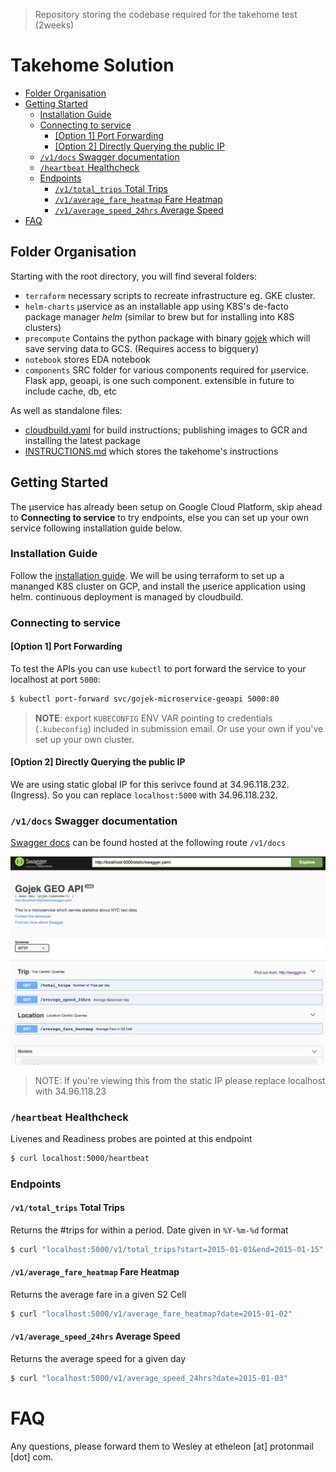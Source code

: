 > Repository storing the codebase required for the takehome test (2weeks)

# Takehome Solution

<!-- vim-markdown-toc GFM -->

  * [Folder Organisation](#folder-organisation)
  * [Getting Started](#getting-started)
    * [Installation Guide](#installation-guide)
    * [Connecting to service](#connecting-to-service)
      * [[Option 1] Port Forwarding](#option-1-port-forwarding)
      * [[Option 2] Directly Querying the public IP](#option-2-directly-querying-the-public-ip)
    * [`/v1/docs` Swagger documentation](#v1docs-swagger-documentation)
    * [`/heartbeat`  Healthcheck](#heartbeat--healthcheck)
    * [Endpoints](#endpoints)
      * [`/v1/total_trips` Total Trips](#v1total_trips-total-trips)
      * [`/v1/average_fare_heatmap` Fare Heatmap](#v1average_fare_heatmap-fare-heatmap)
      * [`/v1/average_speed_24hrs` Average Speed](#v1average_speed_24hrs-average-speed)
* [FAQ](#faq)

<!-- vim-markdown-toc -->

## Folder Organisation

Starting with the root directory, you will find several folders:

* `terraform` necessary scripts to recreate infrastructure eg. GKE cluster.
* `helm-charts` µservice as an installable app using K8S's de-facto package manager _helm_ (similar to brew but for installing into K8S clusters)
* `precompute` Contains the python package with binary [gojek](./precompute/gojek/bin/gojek) which will save serving data to GCS. (Requires access to bigquery)
* `notebook` stores EDA notebook
* `components` SRC folder for various components required for µservice. Flask app, geoapi, is one such component. extensible in future to include cache, db, etc

As well as standalone files:

* [cloudbuild.yaml](./cloudbuild.yaml) for build instructions; publishing images to GCR and installing the latest package
* [INSTRUCTIONS.md](./INSTRUCTIONS.md) which stores the takehome's instructions

## Getting Started

The µservice has already been setup on Google Cloud Platform, skip ahead to **Connecting to service** to try endpoints, else you can set up your own service following installation guide below.

### Installation Guide

Follow the [installation guide](./docs/00-introduction.md). We will be using terraform to set up a mananged K8S cluster on GCP, and install the µserice application using helm. continuous deployment is managed by cloudbuild.

### Connecting to service

#### [Option 1] Port Forwarding

To test the APIs you can use `kubectl` to port forward the service to your localhost at port `5000`:

  ```bash
  $ kubectl port-forward svc/gojek-microservice-geoapi 5000:80
  ```

  > **NOTE**: export `KUBECONFIG` ENV VAR pointing to credentials (`.kubeconfig`) included in submission email. Or use your own if you've set up your own cluster.


#### [Option 2] Directly Querying the public IP

  We are using static global IP for this serivce found at 34.96.118.232. (Ingress). So you can replace `localhost:5000` with 34.96.118.232.

### `/v1/docs` Swagger documentation

  [Swagger docs](https://swagger.io/docs/specification/2-0/what-is-swagger/) can be found hosted at the following route `/v1/docs`

  [![swagger_preview](./images/swagger.png)](localhost:5000/v1/docs)

> NOTE: If you're viewing this from the static IP please replace localhost with 34.96.118.23

### `/heartbeat`  Healthcheck

  Livenes and Readiness probes are pointed at this endpoint

  ```bash
  $ curl localhost:5000/heartbeat
  ```

### Endpoints

#### `/v1/total_trips` Total Trips


  Returns the #trips for within a period. Date given in `%Y-%m-%d` format

  ```bash
  $ curl "localhost:5000/v1/total_trips?start=2015-01-01&end=2015-01-15"
  ```

#### `/v1/average_fare_heatmap` Fare Heatmap

  Returns the average fare in a given S2 Cell

  ```bash
  $ curl "localhost:5000/v1/average_fare_heatmap?date=2015-01-02"
  ```

#### `/v1/average_speed_24hrs` Average Speed

  Returns the average speed for a given day

  ```bash
  $ curl "localhost:5000/v1/average_speed_24hrs?date=2015-01-03"
  ```

# FAQ

Any questions, please forward them to Wesley at etheleon [at] protonmail [dot] com.
